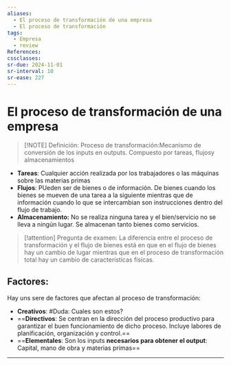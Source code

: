 ```yaml
---
aliases:
  - El proceso de transformación de una empresa
  - El proceso de transformación
tags:
  - Empresa
  - review
References: 
cssclasses:
sr-due: 2024-11-01
sr-interval: 10
sr-ease: 227
---
```

# El proceso de transformación de una empresa


> [!NOTE] Definición: 
> Proceso de transformación:Mecanismo de conversión de los inputs en outputs. Compuesto por tareas, flujosy almacenamientos  

+ **Tareas**: Cualquier acción realizada por los trabajadores o las máquinas sobre las materias primas
+ **Flujos**: PUeden ser de bienes o de información. De bienes cuando los bienes se mueven de una tarea a la siguiente mientras que de información cuando lo que se intercambian son instrucciones dentro del flujo de trabajo. 
+ **Almacenamiento:** No se realiza ninguna tarea y el bien/servicio no se lleva a ningún lugar. Se almacenan tanto bienes como servicios.


> [!attention] Pregunta de examen: 
>  La diferencia entre el proceso de transformación y el flujo de bienes está en que en el flujo de bienes hay un cambio de lugar mientras que en el proceso de transformación total hay un cambio de características físicas. 


## Factores: 

Hay uns sere de factores que afectan al proceso de transformación:
+ **Creativos**: #Duda: Cuales son estos?
+ ==**Directivos**: Se centran en la dirección del proceso productivo para garantizar el buen funcionamiento de dicho proceso. Incluye labores de planificación, organización y control.== 
+ ==**Elementales**: Son los inputs **necesarios para obtener el output**: Capital, mano de obra y materias primas==


***
